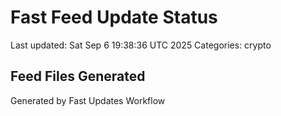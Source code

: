 # Fast Feed Update Status
Last updated: Sat Sep  6 19:38:36 UTC 2025
Categories: crypto

## Feed Files Generated

Generated by Fast Updates Workflow
